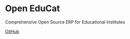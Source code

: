 # Open EduCat

Comprehensive Open Source ERP for Educational Institutes

[GitHub](https://github.com/openeducat/openeducat_erp)